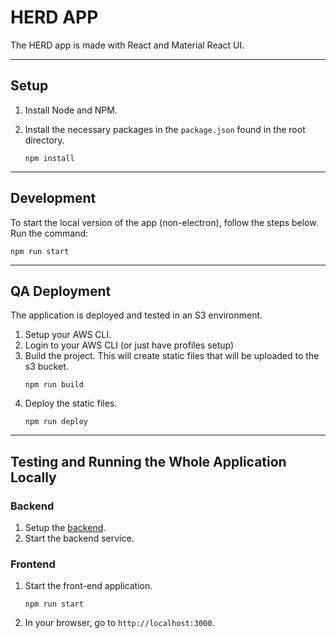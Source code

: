# HERD APP

The HERD app is made with React and Material React UI.

---

## Setup

1. Install Node and NPM.
1. Install the necessary packages in the `package.json` found in the root directory.

    ```
    npm install
    ```

---

## Development

To start the local version of the app (non-electron), follow the steps below. Run the command:

```
npm run start
```

---

## QA Deployment

The application is deployed and tested in an S3 environment.

1. Setup your AWS CLI.
1. Login to your AWS CLI (or just have profiles setup)
1. Build the project. This will create static files that will be uploaded to the s3 bucket.
    ```
    npm run build
    ```
1. Deploy the static files.
    ```
    npm run deploy
    ```

---

## Testing and Running the Whole Application Locally

### Backend

1. Setup the [backend](https://github.com/dev-arielcatli/herd-backend).
1. Start the backend service.

### Frontend

1. Start the front-end application.
    ```
    npm run start
    ```
1. In your browser, go to `http://localhost:3000`.
